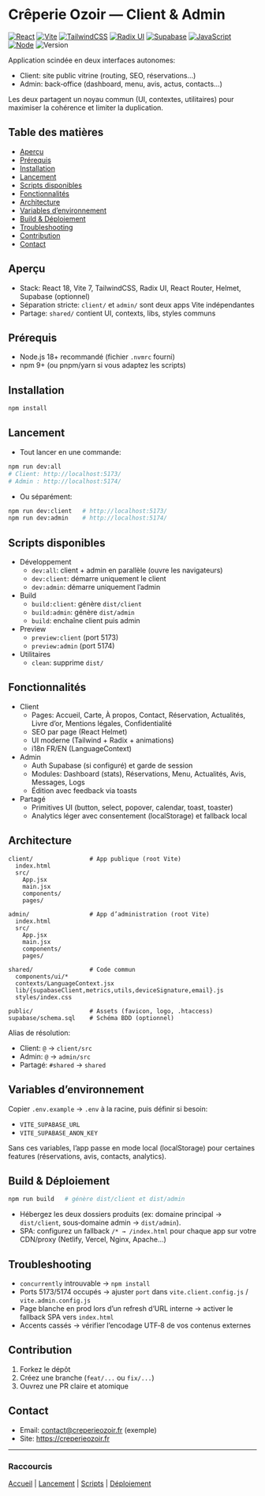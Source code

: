 # Crêperie Ozoir — Client & Admin

[![React](https://img.shields.io/badge/React-18-61DAFB?style=flat&logo=react&logoColor=white)](https://react.dev/)
[![Vite](https://img.shields.io/badge/Vite-7-646CFF?style=flat&logo=vite&logoColor=white)](https://vitejs.dev/)
[![TailwindCSS](https://img.shields.io/badge/TailwindCSS-3-06B6D4?style=flat&logo=tailwindcss&logoColor=white)](https://tailwindcss.com/)
[![Radix UI](https://img.shields.io/badge/Radix_UI-Primitives-111111?style=flat&logo=radix-ui&logoColor=white)](https://www.radix-ui.com/)
[![Supabase](https://img.shields.io/badge/Supabase-Optionnel-3FCF8E?style=flat&logo=supabase&logoColor=white)](https://supabase.com/)
[![JavaScript](https://img.shields.io/badge/JS-ES2022-F7DF1E?style=flat&logo=javascript&logoColor=black)](https://tc39.es/)
[![Node](https://img.shields.io/badge/Node.js-18%2B-339933?style=flat&logo=nodedotjs&logoColor=white)](https://nodejs.org/)
![Version](https://img.shields.io/badge/version-0.0.0-blue)

Application scindée en deux interfaces autonomes:
- Client: site public vitrine (routing, SEO, réservations…)
- Admin: back‑office (dashboard, menu, avis, actus, contacts…)

Les deux partagent un noyau commun (UI, contextes, utilitaires) pour maximiser la cohérence et limiter la duplication.

## Table des matières
- [Aperçu](#aperçu)
- [Prérequis](#prérequis)
- [Installation](#installation)
- [Lancement](#lancement)
- [Scripts disponibles](#scripts-disponibles)
- [Fonctionnalités](#fonctionnalités)
- [Architecture](#architecture)
- [Variables d’environnement](#variables-denvironnement)
- [Build & Déploiement](#build--déploiement)
- [Troubleshooting](#troubleshooting)
- [Contribution](#contribution)
- [Contact](#contact)

## Aperçu
- Stack: React 18, Vite 7, TailwindCSS, Radix UI, React Router, Helmet, Supabase (optionnel)
- Séparation stricte: `client/` et `admin/` sont deux apps Vite indépendantes
- Partage: `shared/` contient UI, contexts, libs, styles communs

## Prérequis
- Node.js 18+ recommandé (fichier `.nvmrc` fourni)
- npm 9+ (ou pnpm/yarn si vous adaptez les scripts)

## Installation
```bash
npm install
```

## Lancement
- Tout lancer en une commande:
```bash
npm run dev:all
# Client: http://localhost:5173/
# Admin : http://localhost:5174/
```
- Ou séparément:
```bash
npm run dev:client   # http://localhost:5173/
npm run dev:admin    # http://localhost:5174/
```

## Scripts disponibles
- Développement
  - `dev:all`: client + admin en parallèle (ouvre les navigateurs)
  - `dev:client`: démarre uniquement le client
  - `dev:admin`: démarre uniquement l’admin
- Build
  - `build:client`: génère `dist/client`
  - `build:admin`: génère `dist/admin`
  - `build`: enchaîne client puis admin
- Preview
  - `preview:client` (port 5173)
  - `preview:admin` (port 5174)
- Utilitaires
  - `clean`: supprime `dist/`

## Fonctionnalités
- Client
  - Pages: Accueil, Carte, À propos, Contact, Réservation, Actualités, Livre d’or, Mentions légales, Confidentialité
  - SEO par page (React Helmet)
  - UI moderne (Tailwind + Radix + animations)
  - i18n FR/EN (LanguageContext)
- Admin
  - Auth Supabase (si configuré) et garde de session
  - Modules: Dashboard (stats), Réservations, Menu, Actualités, Avis, Messages, Logs
  - Édition avec feedback via toasts
- Partagé
  - Primitives UI (button, select, popover, calendar, toast, toaster)
  - Analytics léger avec consentement (localStorage) et fallback local

## Architecture
```
client/                # App publique (root Vite)
  index.html
  src/
    App.jsx
    main.jsx
    components/
    pages/

admin/                 # App d’administration (root Vite)
  index.html
  src/
    App.jsx
    main.jsx
    components/
    pages/

shared/                # Code commun
  components/ui/*
  contexts/LanguageContext.jsx
  lib/{supabaseClient,metrics,utils,deviceSignature,email}.js
  styles/index.css

public/                # Assets (favicon, logo, .htaccess)
supabase/schema.sql    # Schéma BDD (optionnel)
```

Alias de résolution:
- Client: `@` → `client/src`
- Admin: `@` → `admin/src`
- Partagé: `#shared` → `shared`

## Variables d’environnement
Copier `.env.example` → `.env` à la racine, puis définir si besoin:
- `VITE_SUPABASE_URL`
- `VITE_SUPABASE_ANON_KEY`

Sans ces variables, l’app passe en mode local (localStorage) pour certaines features (réservations, avis, contacts, analytics).

## Build & Déploiement
```bash
npm run build   # génère dist/client et dist/admin
```
- Hébergez les deux dossiers produits (ex: domaine principal → `dist/client`, sous‑domaine admin → `dist/admin`).
- SPA: configurez un fallback `/* → /index.html` pour chaque app sur votre CDN/proxy (Netlify, Vercel, Nginx, Apache…)

## Troubleshooting
- `concurrently` introuvable → `npm install`
- Ports 5173/5174 occupés → ajuster `port` dans `vite.client.config.js` / `vite.admin.config.js`
- Page blanche en prod lors d’un refresh d’URL interne → activer le fallback SPA vers `index.html`
- Accents cassés → vérifier l’encodage UTF‑8 de vos contenus externes

## Contribution
1. Forkez le dépôt
2. Créez une branche (`feat/...` ou `fix/...`)
3. Ouvrez une PR claire et atomique

## Contact
- Email: contact@creperieozoir.fr (exemple)
- Site: https://creperieozoir.fr

---

### Raccourcis
[Accueil](#crêperie-ozoir--client--admin) | [Lancement](#lancement) | [Scripts](#scripts-disponibles) | [Déploiement](#build--déploiement)
